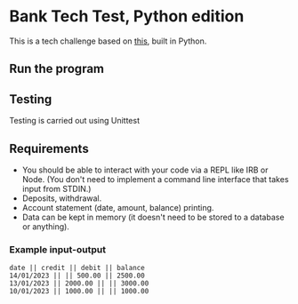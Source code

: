 # Bank Tech Test, Python edition

This is a tech challenge based on [this](https://github.com/makersacademy/course/blob/main/individual_challenges/bank_tech_test.md), built in Python.  

## Run the program

## Testing
Testing is carried out using Unittest

## Requirements
- You should be able to interact with your code via a REPL like IRB or Node. (You don't need to implement a command line interface that takes input from STDIN.)
- Deposits, withdrawal.
- Account statement (date, amount, balance) printing.
- Data can be kept in memory (it doesn't need to be stored to a database or anything).

### Example input-output
```
date || credit || debit || balance 
14/01/2023 || || 500.00 || 2500.00 
13/01/2023 || 2000.00 || || 3000.00 
10/01/2023 || 1000.00 || || 1000.00
```